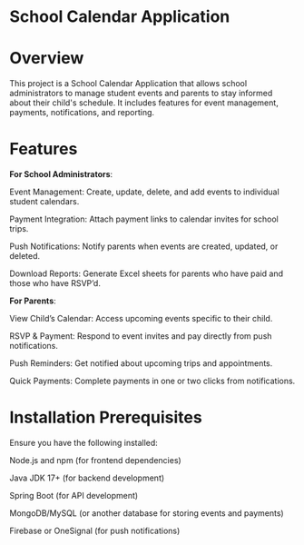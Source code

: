 # School Calendar Application #

# Overview 

This project is a School Calendar Application that allows school administrators to manage student events and parents to stay informed about their child's schedule. It includes features for event management, payments, notifications, and reporting.

# Features 

**For School Administrators**:

Event Management: Create, update, delete, and add events to individual student calendars.

Payment Integration: Attach payment links to calendar invites for school trips.

Push Notifications: Notify parents when events are created, updated, or deleted.

Download Reports: Generate Excel sheets for parents who have paid and those who have RSVP’d.

**For Parents**:

View Child’s Calendar: Access upcoming events specific to their child.

RSVP & Payment: Respond to event invites and pay directly from push notifications.

Push Reminders: Get notified about upcoming trips and appointments.

Quick Payments: Complete payments in one or two clicks from notifications.

# Installation Prerequisites 

Ensure you have the following installed:

Node.js and npm (for frontend dependencies)

Java JDK 17+ (for backend development)

Spring Boot (for API development)

MongoDB/MySQL (or another database for storing events and payments)

Firebase or OneSignal (for push notifications)
